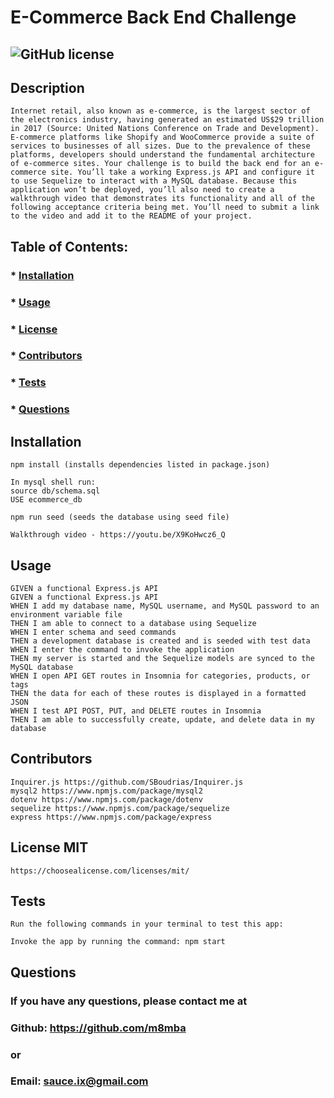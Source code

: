# E-Commerce Back End Challenge
  
  ## ![GitHub license](https://img.shields.io/github/license/Naereen/StrapDown.js.svg)  

  ## Description
    Internet retail, also known as e-commerce, is the largest sector of the electronics industry, having generated an estimated US$29 trillion in 2017 (Source: United Nations Conference on Trade and Development). E-commerce platforms like Shopify and WooCommerce provide a suite of services to businesses of all sizes. Due to the prevalence of these platforms, developers should understand the fundamental architecture of e-commerce sites. Your challenge is to build the back end for an e-commerce site. You’ll take a working Express.js API and configure it to use Sequelize to interact with a MySQL database. Because this application won’t be deployed, you’ll also need to create a walkthrough video that demonstrates its functionality and all of the following acceptance criteria being met. You’ll need to submit a link to the video and add it to the README of your project.
  

  ## Table of Contents:
  ###  * [Installation](#installation)
  ###  * [Usage](#usage)
  ###  * [License](#license)
  ###  * [Contributors](#contributors)
  ###  * [Tests](#tests)
  ###  * [Questions](#questions)

  ## Installation
    npm install (installs dependencies listed in package.json)

    In mysql shell run:
    source db/schema.sql
    USE ecommerce_db

    npm run seed (seeds the database using seed file)

    Walkthrough video - https://youtu.be/X9KoHwcz6_Q


  ## Usage
    GIVEN a functional Express.js API
    GIVEN a functional Express.js API
    WHEN I add my database name, MySQL username, and MySQL password to an environment variable file
    THEN I am able to connect to a database using Sequelize
    WHEN I enter schema and seed commands
    THEN a development database is created and is seeded with test data
    WHEN I enter the command to invoke the application
    THEN my server is started and the Sequelize models are synced to the MySQL database
    WHEN I open API GET routes in Insomnia for categories, products, or tags
    THEN the data for each of these routes is displayed in a formatted JSON
    WHEN I test API POST, PUT, and DELETE routes in Insomnia
    THEN I am able to successfully create, update, and delete data in my database


  ## Contributors
    Inquirer.js https://github.com/SBoudrias/Inquirer.js
    mysql2 https://www.npmjs.com/package/mysql2
    dotenv https://www.npmjs.com/package/dotenv
    sequelize https://www.npmjs.com/package/sequelize
    express https://www.npmjs.com/package/express

  ## License MIT  
    https://choosealicense.com/licenses/mit/

  ## Tests
    Run the following commands in your terminal to test this app:

    Invoke the app by running the command: npm start

  ## Questions
  ### If you have any questions, please contact me at
  ### Github: https://github.com/m8mba
  ### or
  ### Email: sauce.ix@gmail.com